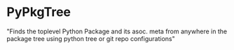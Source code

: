 # PyPkgTree
 "Finds the toplevel Python Package and its asoc. meta from anywhere in the package tree using python tree or git repo configurations"
